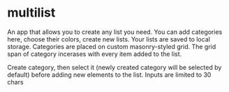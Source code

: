 # multilist
An app that allows you to create any list you need. You can add categories here, choose their colors, create new lists. Your lists are saved to local storage.
Categories are placed on custom masonry-styled grid. The grid span of category incerases with every item added to the list.

Create category, then select it (newly created category will be selected by default) before adding new elements to the list. 
Inputs are limited to 30 chars
